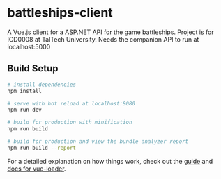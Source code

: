 # battleships-client

A Vue.js client for a ASP.NET API for the game battleships. Project is for ICD0008 at TalTech University.
Needs the companion API to run at localhost:5000

## Build Setup

``` bash
# install dependencies
npm install

# serve with hot reload at localhost:8080
npm run dev

# build for production with minification
npm run build

# build for production and view the bundle analyzer report
npm run build --report
```

For a detailed explanation on how things work, check out the [guide](http://vuejs-templates.github.io/webpack/) and [docs for vue-loader](http://vuejs.github.io/vue-loader).
